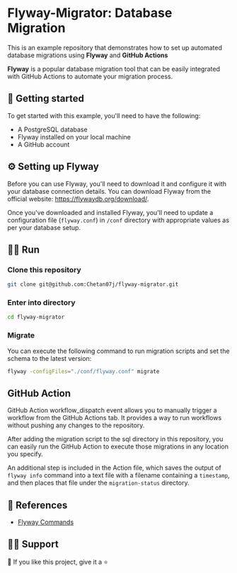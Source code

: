 # Flyway-Migrator: Database Migration

This is an example repository that demonstrates how to set up automated database migrations using **Flyway** and **GitHub Actions**

**Flyway** is a popular database migration tool that can be easily integrated with GitHub Actions to automate your migration process.

## 🚀 Getting started

To get started with this example, you'll need to have the following:

- A PostgreSQL database
- Flyway installed on your local machine
- A GitHub account

## ⚙️ Setting up Flyway

Before you can use Flyway, you'll need to download it and configure it with your database connection details. You can download Flyway from the official website: https://flywaydb.org/download/.

Once you've downloaded and installed Flyway, you'll need to update a configuration file (`flyway.conf`) in `/conf` directory with appropriate values as per your database setup.

## 🏃‍♂️ Run

### Clone this repository

```sh
git clone git@github.com:Chetan07j/flyway-migrator.git
```

### Enter into directory

```sh
cd flyway-migrator
```

### **Migrate**

You can execute the following command to run migration scripts and set the schema to the latest version:

```sh
flyway -configFiles="./conf/flyway.conf" migrate
```

## GitHub Action

GitHub Action workflow_dispatch event allows you to manually trigger a workflow from the GitHub Actions tab. It provides a way to run workflows without pushing any changes to the repository.

After adding the migration script to the sql directory in this repository, you can easily run the GitHub Action to execute those migrations in any location you specify.

An additional step is included in the Action file, which saves the output of `flyway info` command into a text file with a filename containing a `timestamp`, and then places that file under the `migration-status` directory.

## 🔗 References

- [Flyway Commands](https://documentation.red-gate.com/fd/commands-184127446.html)

## 🙋‍♂️ Support

💙 If you like this project, give it a ⭐
